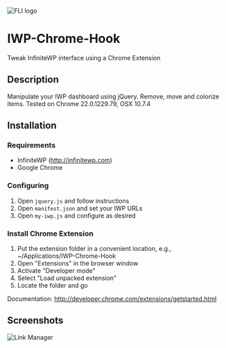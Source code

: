 ![FLI logo](https://github.com/brasofilo/featured-link-image/raw/master/logo.png)

IWP-Chrome-Hook
===============
Tweak InfiniteWP interface using a Chrome Extension

## Description
Manipulate your IWP dashboard using jQuery. Remove, move and colorize items.
Tested on Chrome 22.0.1229.79, OSX 10.7.4

## Installation
### Requirements
* InfiniteWP (http://infinitewp.com)
* Google Chrome

### Configuring
1. Open `jquery.js` and follow instructions
1. Open `manifest.json` and set your IWP URLs
1. Open `my-iwp.js` and configure as desired

### Install Chrome Extension
1. Put the extension folder in a convenient location, e.g., ~/Applications/IWP-Chrome-Hook
1. Open "Extensions" in the browser window
1. Activate "Developer mode"
1. Select "Load unpacked extension"
1. Locate the folder and go

Documentation: http://developer.chrome.com/extensions/getstarted.html


## Screenshots
![Link Manager](https://raw.github.com/brasofilo/IWP-Chrome-Hook/master/screenshot.png)